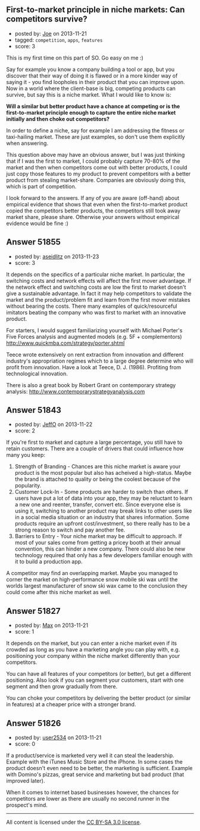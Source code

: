 ## First-to-market principle in niche markets: Can competitors survive?

- posted by: [Joe](https://stackexchange.com/users/-1/29725-joe) on 2013-11-21
- tagged: `competition`, `apps`, `features`
- score: 3

<p>This is my first time on this part of SO. Go easy on me :)</p>

<p>Say for example you know a company building a tool or app, but you discover that their way of doing it is flawed or in a more kinder way of saying it - you find loopholes in their product that you can improve upon. Now in a world where the client-base is big, competing products can survive, but say this is a niche market. What I would like to know is:</p>

<p><strong>Will a similar but better product have a chance at competing or is the first-to-market principle enough to capture the entire niche market initially and then choke out competitors?</strong></p>

<p>In order to define a niche, say for example I am addressing the fitness or taxi-hailing market. These are just examples, so don't use them explicitly when answering.</p>

<p>This question above may have an obvious answer, but I was just thinking that if I was the first to market, I could probably capture 70-80% of the market and then when competitors come out with better products, I could just copy those features to my product to prevent competitors with a better product from stealing market-share. Companies are obviously doing this, which is part of competition.</p>

<p>I look forward to the answers. If any of you are aware (off-hand) about empirical evidence that shows that even when the first-to-market product copied the competitors better products, the competitors still took away market share, please share. Otherwise your answers without empirical evidence would be fine :)</p>



## Answer 51855

- posted by: [aseidlitz](https://stackexchange.com/users/-1/29772-aseidlitz) on 2013-11-23
- score: 3

<p>It depends on the specifics of a particular niche market. In particular, the switching costs and network effects will affect the first mover advantage. If the network effect and switching costs are low the first to market doesn't give a sustainable advantage. In fact it may help competitors to validate the market and the product/problem fit and learn from the first mover mistakes without bearing the costs. There many examples of quick/resourceful imitators beating the company who was first to market with an innovative product. </p>

<p>For starters, I would suggest familiarizing yourself with Michael Porter's Five Forces analysis and augmented models (e.g. 5F + complementors)
<a href="http://www.quickmba.com/strategy/porter.shtml" rel="nofollow">http://www.quickmba.com/strategy/porter.shtml</a></p>

<p>Teece wrote extensively on rent extraction from innovation and different industry's appropriation regimes which to a large degree determine who will profit from innovation. Have a look at Teece, D. J. (1986). Profiting from technological innovation.</p>

<p>There is also a great book by Robert Grant on contemporary strategy analysis: <a href="http://www.contemporarystrategyanalysis.com" rel="nofollow">http://www.contemporarystrategyanalysis.com</a></p>



## Answer 51843

- posted by: [JeffO](https://stackexchange.com/users/-1/1796-jeffo) on 2013-11-22
- score: 2

<p>If you're first to market and capture a large percentage, you still have to retain customers. There are a couple of drivers that could influence how many you keep:</p>

<ol>
<li>Strength of Branding - Chances are this niche market is aware your product is the most popular but also has acheived a high-status. Maybe the brand is attached to quality or being the coolest because of the popularity.</li>
<li>Customer Lock-In - Some products are harder to switch than others. If users have put a lot of data into your app, they may be reluctant to learn a new one and reenter, transfer, convert etc. Since everyone else is using it, switching to another product may break links to other users like in a social media situation or an industry that shares information. Some products require an upfront cost/investment, so there really has to be a strong reason to switch and pay another fee.</li>
<li>Barriers to Entry - Your niche market may be difficult to approach. If most of your sales come from getting a pricey booth at their annual convention, this can hinder a new company. There could also be new technology required that only has a few developers familiar enough with it to build a production app.</li>
</ol>

<p>A competitor may find an overlapping market. Maybe you managed to corner the market on high-performance snow mobile ski wax until the worlds largest manufacturer of snow ski wax came to the conclusion they could come after this niche market as well.</p>



## Answer 51827

- posted by: [Max](https://stackexchange.com/users/-1/16514-max) on 2013-11-21
- score: 1

<p>It depends on the market, but you can enter a niche market even if its crowded as long as you have a marketing angle you can play with, e.g. positioning your company within the niche market differently than your competitors.</p>

<p>You can have all features of your competitors (or better), but get a different positioning. Also look if you can segment your customers, start with one segment and then grow gradually from there.</p>

<p>You can choke your competitors by delivering the better product (or similar in features) at a cheaper price with a stronger brand.</p>



## Answer 51826

- posted by: [user2534](https://stackexchange.com/users/-1/11390-user2534) on 2013-11-21
- score: 0

<p>If a product/service is marketed very well it can steal the leadership. Example with the iTunes Music Store and the iPhone.
In some cases the product doesn't even need to be better, the marketing is sufficient. Example with Domino's pizzas, great service and marketing but bad product (that improved later).</p>

<p>When it comes to internet based businesses however, the chances for competitors are lower as there are usually no second runner in the prospect's mind.</p>




---

All content is licensed under the [CC BY-SA 3.0 license](https://creativecommons.org/licenses/by-sa/3.0/).
